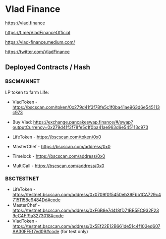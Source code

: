 # Vlad Finance

https://vlad.finance 

https://t.me/VladFinanceOfficial

https://vlad-finance.medium.com/

https://twitter.com/VladFinance


## Deployed Contracts / Hash

### BSCMAINNET

LP token to farm Life:

- VladToken - https://bscscan.com/token/0x279d41f3f78fe5c1f0ba41ae963d6e545113c973
  
- Buy Vlad: https://exchange.pancakeswap.finance/#/swap?outputCurrency=0x279d41f3f78fe5c1f0ba41ae963d6e545113c973 
  

- LifeToken - https://bscscan.com/token/0x0
- MasterChef - https://bscscan.com/address/0x0
- Timelock - https://bscscan.com/address/0x0
- MultiCall - https://bscscan.com/address/0x0


### BSCTESTNET

- LifeToken - https://testnet.bscscan.com/address/0x0709f0f5450eb39Fbb1CA729c47151158e9484Dd#code
- MasterChef - https://testnet.bscscan.com/address/0xF6B8e7d418fD71BB5EC932F239eC4Ff9a3273018#code
- VladToken - https://testnet.bscscan.com/address/0x5Ef22E12B661de51c4f103ed607AA30FFEf7ed09#code
  (for test only)

